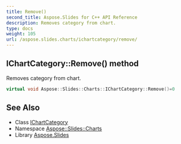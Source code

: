 ```yaml
---
title: Remove()
second_title: Aspose.Slides for C++ API Reference
description: Removes category from chart.
type: docs
weight: 105
url: /aspose.slides.charts/ichartcategory/remove/
---
```

## IChartCategory::Remove() method


Removes category from chart.

```cpp
virtual void Aspose::Slides::Charts::IChartCategory::Remove()=0
```


## See Also

* Class [IChartCategory](../)
* Namespace [Aspose::Slides::Charts](../../)
* Library [Aspose.Slides](../../../)